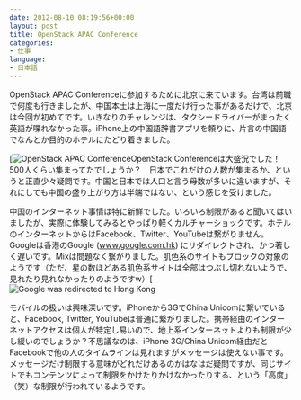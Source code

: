 ```yaml
---
date: 2012-08-10 08:19:56+00:00
layout: post
title: OpenStack APAC Conference
categories:
- 仕事
language:
- 日本語
---
```


OpenStack APAC Conferenceに参加するために北京に来ています。台湾は前職で何度も行きましたが、中国本土は上海に一度だけ行った事があるだけで、北京は今回が初めてです。いきなりのチャレンジは、タクシードライバーがまったく英語が喋れなかった事。iPhone上の中国語辞書アプリを頼りに、片言の中国語でなんとか目的のホテルにたどり着きました。

[![OpenStack APAC Conference]({{site.baseurl}}/images/IMG_0977-300x225.jpg)OpenStack Conferenceは大盛況でした！　500人くらい集まってたでしょうか？　日本でこれだけの人数が集まるか、というと正直少々疑問です。中国と日本では人口と言う母数が多いに違いますが、それにしても中国の盛り上がり方は半端ではない、という感じを受けました。

中国のインターネット事情は特に新鮮でした。いろいろ制限があると聞いてはいましたが、実際に体験してみるとやっぱり軽くカルチャーショックです。ホテルのインターネットからはFacebook、Twitter、YouTubeは繋がりません。Googleは香港のGoogle (www.google.com.hk) にリダイレクトされ、かつ著しく遅いです。Mixは問題なく繋がりました。肌色系のサイトもブロックの対象のようです（ただ、星の数ほどある肌色系サイトは全部はつぶし切れないようで、見れたり見れなかったりのようですw）[![Google was redirected to Hong Kong]({{site.baseurl}}/images/Google-300x205.png)

モバイルの扱いは興味深いです。iPhoneから3GでChina Unicomに繋いでいると、Facebook, Twitter, YouTubeは普通に繋がりました。携帯経由のインターネットアクセスは個人が特定し易いので、地上系インターネットよりも制限が少し緩いのでしょうか？不思議なのは、iPhone 3G/China Unicom経由だとFacebookで他の人のタイムラインは見れますがメッセージは使えない事です。メッセージだけ制限する意味がどれだけあるのかはなはだ疑問ですが、同じサイトでもコンテンツによって制限をかけたりかけなかったりする、という「高度」（笑）な制限が行われているようです。
